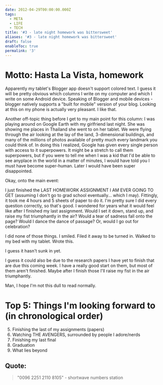 ```yaml
---
date: 2012-04-29T00:00:00.000Z
tags:
  - META
  - LIFE
  - TECH
title: '#3 - late night homework was bittersweet'
aliases: '#3 - late night homework was bittersweet'
draft: false
enableToc: true
permalink: '3'
---
```


# Motto: Hasta La Vista, homework

Apparently my tablet's Blogger app doesn't support colored text. I guess it will be pretty obvious which columns I write on my computer and which I write on some Android device. Speaking of Blogger and mobile devices - blogger natively supports a "built for mobile" version of your blog. Looking at this on my phone is actually very pleasant. I like that.

Another off-topic thing before I get to my main point for this column: I was playing around on Google Earth with my girlfriend last night. She was showing me places in Thailand she went to on her tablet. We were flying through the air looking at the lay of the land, 3-dimensional buildings, and many of the millions of photos available of pretty much every landmark you could think of. In doing this I realized, Google has given every single person with access to it superpowers. It might be a stretch to call them superpowers, but if you were to tell me when I was a kid that I'd be able to see anyplace in the world in a matter of minutes, I would have told you I must have become super-human. Later I would have been super disappointed.

Okay, onto the main event:

I just finished the LAST HOMEWORK ASSIGNMENT I AM EVER GOING TO GET (assuming I don't go to grad school eventually... which I may). Fittingly, it took me 4 hours and 5 sheets of paper to do it. I'm pretty sure I did every question correctly, so that's good. I wondered for years what it would feel like after I finished my last assignment. Would I set it down, stand up, and raise my fist triumphantly in the air? Would a tear of sadness fall onto the page? Would I dance the dance of passage? Or, would I go out for celebration?

I did none of those things. I smiled. Filed it away to be turned in. Walked to my bed with my tablet. Wrote this.

I guess it hasn't sunk in yet.

I guess it could also be due to the research papers I have yet to finish that are due this coming week. I have a really good start on them, but most of them aren't finished. Maybe after I finish those I'll raise my fist in the air triumphantly.

Man, I hope I'm not this dull to read normally.

# Top 5: Things I'm looking forward to (in chronological order)
5. Finishing the last of my assignments (papers)
4. Watching THE AVENGERS, surrounded by people I adore/nerds
3. Finishing my last final
2. Graduation
1. What lies beyond

## Quote:
> "0096 2251 2110 8105" - shortwave numbers station
